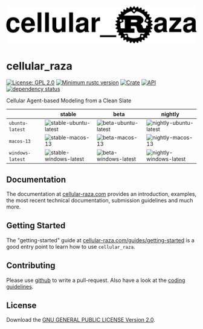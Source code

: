 <div align="center">
    <picture>
        <source media="(prefers-color-scheme: dark)" srcset="cellular_raza/logos/cellular_raza_dark_mode.svg">
        <source media="(prefers-color-scheme: light)" srcset="cellular_raza/logos/cellular_raza.svg">
        <img alt="The cellular_raza logo" src="doc/cellular_raza.svg">
    </picture>
</div>

# cellular_raza
[![License: GPL 2.0](https://img.shields.io/github/license/jonaspleyer/cellular_raza?style=flat-square)](https://opensource.org/license/gpl-2-0/)
[![Minimum rustc version](https://img.shields.io/badge/rustc-1.36+-lightgray.svg?style=flat-square)](https://github.com/jonaspleyer/cellular_raza#rust-version-requirements)
[![Crate](https://img.shields.io/crates/v/cellular_raza.svg?style=flat-square)](https://crates.io/crates/cellular_raza)
[![API](https://img.shields.io/docsrs/cellular_raza/latest?style=flat-square)](https://docs.rs/cellular_raza)
[![dependency status](https://deps.rs/crate/cellular_raza/latest/status.svg?style=flat-square)](https://deps.rs/crate/cellular_raza)

Cellular Agent-based Modeling from a Clean Slate

| | stable | beta | nightly |
|---|---|---|---|
| `ubuntu-latest` | ![stable-ubuntu-latest](https://img.shields.io/github/actions/workflow/status/jonaspleyer/cellular_raza/test_stable_ubuntu-latest.yml?style=flat-square&label=CI) |![beta-ubuntu-latest](https://img.shields.io/github/actions/workflow/status/jonaspleyer/cellular_raza/test_beta_ubuntu-latest.yml?style=flat-square&label=CI) |![nightly-ubuntu-latest](https://img.shields.io/github/actions/workflow/status/jonaspleyer/cellular_raza/test_nightly_ubuntu-latest.yml?style=flat-square&label=CI) |
| `macos-13` | ![stable-macos-13](https://img.shields.io/github/actions/workflow/status/jonaspleyer/cellular_raza/test_stable_macos-13.yml?style=flat-square&label=CI) |![beta-macos-13](https://img.shields.io/github/actions/workflow/status/jonaspleyer/cellular_raza/test_beta_macos-13.yml?style=flat-square&label=CI) |![nightly-macos-13](https://img.shields.io/github/actions/workflow/status/jonaspleyer/cellular_raza/test_nightly_macos-13.yml?style=flat-square&label=CI) |
| `windows-latest` | ![stable-windows-latest](https://img.shields.io/github/actions/workflow/status/jonaspleyer/cellular_raza/test_stable_windows-latest.yml?style=flat-square&label=CI) |![beta-windows-latest](https://img.shields.io/github/actions/workflow/status/jonaspleyer/cellular_raza/test_beta_windows-latest.yml?style=flat-square&label=CI) |![nightly-windows-latest](https://img.shields.io/github/actions/workflow/status/jonaspleyer/cellular_raza/test_nightly_windows-latest.yml?style=flat-square&label=CI) |

## Documentation
The documentation at [cellular-raza.com](https://cellular-raza.com/) provides an introduction,
examples, the most recent technical documentation, submission guidelines and much more.

## Getting Started
The "getting-started" guide at
[cellular-raza.com/guides/getting-started](https://cellular-raza.com/guides/getting-started)
is a good entry point to learn how to use `cellular_raza`.

## Contributing
Please use [github](https://www.github.com/jonaspleyer/cellular_raza) to write a pull-request.
Also have a look at the
[coding guidelines](https://cellular-raza.com/internals/code-structure/coding-guidelines).

## License
Download the [GNU GENERAL PUBLIC LICENSE Version 2.0](https://www.gnu.org/licenses/old-licenses/gpl-2.0.txt).

